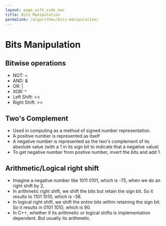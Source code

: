 ```yaml
---
layout: page_with_side_nav
title: Bits Manipulation
permalink: /algorithms/bits-manipulation/
---
```


# Bits Manipulation

## Bitwise operations
- NOT: ~
- AND: &
- OR: \|
- XOR: ^
- Left Shift: <<
- Right Shift: >>

## Two's Complement
- Used in computing as a method of signed number representation.
- A positive number is represented as itself 
- A negative number is represented as the two's complement of its absolute value (with a 1 in its
sign bit to indicate that a negative value)
- To get negative number from postive number, invert the bits and add 1.

## Arithmetic/Logical right shift
- Imagine a negative number like 1011 0101, which is -75, when we do an right shift by 2,
- In arithmetic right shift, we shift the bits but retain the sign bit. So it results to 1101 1010, which is -38.  
- In logical right shift, we shift the entire bits within retaining the sign bit. So it results in 0101 1010, which is 90.
- In C++, whether if its arithmetic or logical shifts is implementation dependent. But usually its arithmetic.